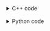 <details><summary>C++ code</summary>

Runtime: `0 ms`, faster than `100.00%`.<br>
Memory Usage: `5.8 MB`, less than `67.50%`.

![](assets/20221116121326.png)

</details>

<br>

<details><summary>Python code</summary>

Runtime: `68 ms`, faster than `6.79%`.<br>
Memory Usage: `13.9 MB`, less than `66.34%`.

![](assets/20221116121351.png)

</details>
